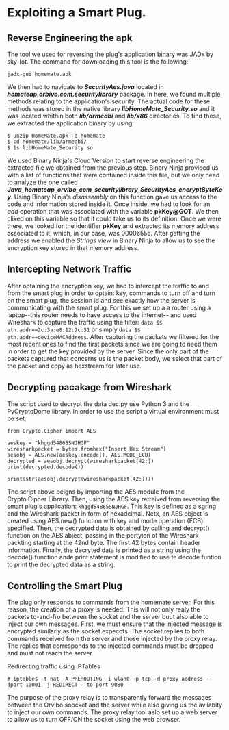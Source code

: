 # Exploiting a Smart Plug.

## Reverse Engineering the apk

The tool we used for reversing the plug's application binary was JADx by sky-Iot. The command for downloading this tool is the following:  
```  
jadx-gui homemate.apk  
```  
We then had to navigate to ***SecurityAes.java*** located in ***homateap.orbivo.com.securitylibrary*** package. In here, we found multiple methods 
relating to the application's security. The actual code for these methods was stored in the native library ***libHomeMate_Security.so*** and it was 
located whithin both ***lib/armeabi*** and ***lib/x86*** directories. To find these, we extracted the application binary by using:  
```  
$ unzip HomeMate.apk -d homemate  
$ cd homemate/lib/armeabi/  
$ 1s libHomeMate_Security.so  
```  
We used Binary Ninja's Cloud Version to start reverse engineering the extracted file we obtained from the previous step. Binary Ninja provided us with 
a list of functions that were contained inside this file, but we only need to analyze the one called ***Java_homateap_orvibo_com_securitylibrary_SecurityAes_encryptByteKey***.
Using Binary Ninja's *disassembly* on this function gave us access to the code and information stored inside it. Once inside, we had to look for an *add* 
operation that was associated with the variable **pkKey@GOT**. We then cliked on this variable so that it could take us to its definition. Once we were 
there, we looked for the identifier **pkKey** and extracted its memory address associated to it, which, in our case, was 0000655c. After getting the address
we enabled the *Strings view* in Binary Ninja to allow us to see the encryption key stored in that memory address.

## Intercepting Network Traffic

After optaining the encryption key, we had to intercept the traffic to and from the smart plug in order to optain: key, commands to turn off and turn on the smart plug, the session id and see exactly how the server is communicating with the smart plug. For this we set up a
a router using a laptop--this router needs to have access to the internet-- and used Wireshark to capture the traffic using the filter: `data $$ eth.addr==2c:3a:e8:12:2c:31` or simply `data $$ eth.addr==deviceMACAddress`.
After capturing the packets we filtered for the most recent ones to find the first packets since we are going to need them in order to get the key provided by the server. Since the only part of the packets captured that concerns us is the packet body, we select that part of the packet and copy as hexstream for later use.

## Decrypting pacakage from Wireshark

The script used to decrypt the data dec.py use Python 3 and the PyCryptoDome library. In order to use the script a virtual environment must be set. 
``` 
from Crypto.Cipher import AES

aeskey = "khggd54865SNJHGF"
wiresharkpacket = bytes.fromhex("Insert Hex Stream")
aesobj = AES.new(aeskey.encode(), AES.MODE_ECB)
decrypted = aesobj.decrypt(wiresharkpacket[42:])
print(decrypted.decode())

print(str(aesobj.decrypt(wiresharkpacket[42:])))
``` 

The script above beigns by importing the AES module from the Crypto.Cipher Library. Then, using the AES key retreived from reversing the smart plug's application: `khggd54865SNJHGF`. This key is definec as a sgring and the Wireshark packet in form of hexadcimal. Netx, an AES object is created using AES.new() function with key and mode operation (ECB) specified. Then, the decrypted data is obtained by calling and decrypt() function on the AES abject, passing in the portyion of the Wireshark packting starting at the 42nd byte. The first 42 bytes contain header information. Finally, the decryted data is printed as a string using the decode() function ande print statement is modified to use te decode funtion to print the decrypted data as a string. 


## Controlling the Smart Plug 

The plug only responds to commands from the homemate server. For this reason, the creation of a proxy is needed. This will not only realy the packets to-and-fro between the socket and the server buut also able to inject our own messages. First, we must ensure that the injected message is encrypted similarly as the socket expeccts. The socket replies to both commands received from the server and those injected by the proxy relay. The replies that corresponds to the injected commands must be dropped and must not reach the server. 

Redirecting traffic using IPTables 

```
# iptables -t nat -A PREROUTING -i wlan0 -p tcp -d proxy address --dport 10001 -j REDIRECT --to-port 9080
```

The purpose of the proxy relay is to transparently forward the messages between the Orvibo soocket and the server while also giving us the avilabity to inject our own commands. The proxy relay tool aslo set up a web server to allow us to turn OFF/ON the socket using the web browser. 





